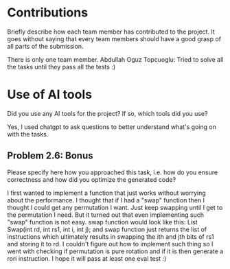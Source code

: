 # Contributions

Briefly describe how each team member has contributed to the project. It goes without saying that every team members should have a good grasp of all parts of the submission.

There is only one team member.
Abdullah Oguz Topcuoglu: Tried to solve all the tasks until they pass all the tests :)

# Use of AI tools

Did you use any AI tools for the project? If so, which tools did you use?

Yes, I used chatgpt to ask questions to better understand what's going on with the tasks.

## Problem 2.6: Bonus

Please specify here how you approached this task, i.e. how do you ensure correctness and how did you optimize the generated code?

I first wanted to implement a function that just works without worrying about the performance. I thought that if I had a "swap" function
then I thought I could get any permutation I want. Just keep swapping until I get to the permutation I need. But it turned out that
even implementing such "swap" function is not easy. swap function would look like this: List<string> Swap(int rd, int rs1, int i, int j);
and swap function just returns the list of instructions which ultimately results in swapping the ith and jth bits of rs1 and storing it to rd.
I couldn't figure out how to implement such thing so I went with checking if permutation is pure rotation and if it is then generate a rori instruction.
I hope it will pass at least one eval test :)
